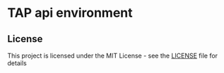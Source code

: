 # TAP api environment 

## License

This project is licensed under the MIT License - see the [LICENSE](LICENSE) file for details
